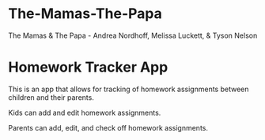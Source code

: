 # The-Mamas-The-Papa
The Mamas & The Papa - Andrea Nordhoff, Melissa Luckett, & Tyson Nelson

Homework Tracker App
=====================

This is an app that allows for tracking of homework assignments between 
children and their parents.

Kids can add and edit homework assignments.

Parents can add, edit, and check off homework assignments.

